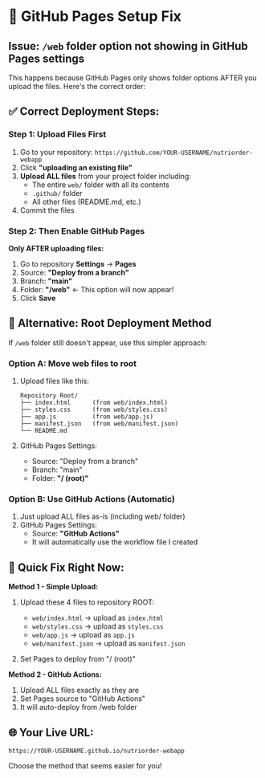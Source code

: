 # 🔧 GitHub Pages Setup Fix

## Issue: `/web` folder option not showing in GitHub Pages settings

This happens because GitHub Pages only shows folder options AFTER you upload the files. Here's the correct order:

## ✅ Correct Deployment Steps:

### Step 1: Upload Files First
1. Go to your repository: `https://github.com/YOUR-USERNAME/nutriorder-webapp`
2. Click **"uploading an existing file"** 
3. **Upload ALL files** from your project folder including:
   - The entire `web/` folder with all its contents
   - `.github/` folder 
   - All other files (README.md, etc.)
4. Commit the files

### Step 2: Then Enable GitHub Pages
**Only AFTER uploading files:**
1. Go to repository **Settings** → **Pages**
2. Source: **"Deploy from a branch"**
3. Branch: **"main"** 
4. Folder: **"/web"** ← This option will now appear!
5. Click **Save**

## 🚨 Alternative: Root Deployment Method

If `/web` folder still doesn't appear, use this simpler approach:

### Option A: Move web files to root
1. Upload files like this:
   ```
   Repository Root/
   ├── index.html      (from web/index.html)
   ├── styles.css      (from web/styles.css) 
   ├── app.js          (from web/app.js)
   ├── manifest.json   (from web/manifest.json)
   └── README.md
   ```

2. GitHub Pages Settings:
   - Source: "Deploy from a branch"
   - Branch: "main"
   - Folder: **"/ (root)"**

### Option B: Use GitHub Actions (Automatic)
1. Just upload ALL files as-is (including web/ folder)
2. GitHub Pages Settings:
   - Source: **"GitHub Actions"**
   - It will automatically use the workflow file I created

## 🎯 Quick Fix Right Now:

**Method 1 - Simple Upload:**
1. Upload these 4 files to repository ROOT:
   - `web/index.html` → upload as `index.html`
   - `web/styles.css` → upload as `styles.css`  
   - `web/app.js` → upload as `app.js`
   - `web/manifest.json` → upload as `manifest.json`

2. Set Pages to deploy from "/ (root)"

**Method 2 - GitHub Actions:**
1. Upload ALL files exactly as they are
2. Set Pages source to "GitHub Actions"
3. It will auto-deploy from /web folder

## 🌐 Your Live URL:
`https://YOUR-USERNAME.github.io/nutriorder-webapp`

Choose the method that seems easier for you!
